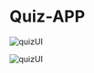 # Quiz-APP

![quizUI](https://user-images.githubusercontent.com/95173788/192351206-a0215fa4-f628-4712-951f-456471a17108.png)


![quizUI](https://user-images.githubusercontent.com/95173788/192351379-12826a8f-f186-49ba-a90d-fb73ca9e7ba3.png)

